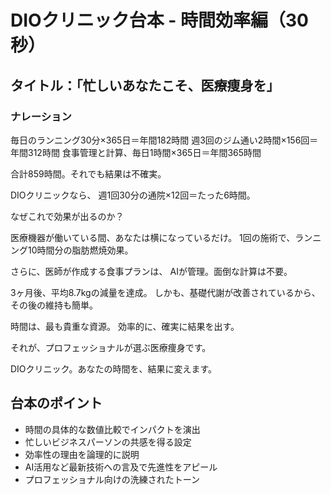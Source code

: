 # DIOクリニック台本 - 時間効率編（30秒）

## タイトル：「忙しいあなたこそ、医療痩身を」

### ナレーション

毎日のランニング30分×365日＝年間182時間
週3回のジム通い2時間×156回＝年間312時間
食事管理と計算、毎日1時間×365日＝年間365時間

合計859時間。それでも結果は不確実。

DIOクリニックなら、
週1回30分の通院×12回＝たった6時間。

なぜこれで効果が出るのか？

医療機器が働いている間、あなたは横になっているだけ。
1回の施術で、ランニング10時間分の脂肪燃焼効果。

さらに、医師が作成する食事プランは、
AIが管理。面倒な計算は不要。

3ヶ月後、平均8.7kgの減量を達成。
しかも、基礎代謝が改善されているから、
その後の維持も簡単。

時間は、最も貴重な資源。
効率的に、確実に結果を出す。

それが、プロフェッショナルが選ぶ医療痩身です。

DIOクリニック。あなたの時間を、結果に変えます。

## 台本のポイント
- 時間の具体的な数値比較でインパクトを演出
- 忙しいビジネスパーソンの共感を得る設定
- 効率性の理由を論理的に説明
- AI活用など最新技術への言及で先進性をアピール
- プロフェッショナル向けの洗練されたトーン